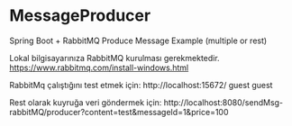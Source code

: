 # MessageProducer
Spring Boot + RabbitMQ Produce Message Example (multiple or rest)

Lokal bilgisayarınıza RabbitMQ kurulması gerekmektedir.
https://www.rabbitmq.com/install-windows.html

RabbitMq çalıştığını test etmek için:
http://localhost:15672/
guest guest

Rest olarak kuyruğa veri göndermek için:
http://localhost:8080/sendMsg-rabbitMQ/producer?content=test&messageId=1&price=100

